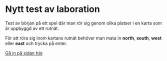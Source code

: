 # Nytt test av laboration 

Test av början på ett spel där man rör sig genom olika platser i en karta som är uppbyggd av ett rutnät. 

För att röra sig inom kartans rutnät behöver man mata in **north**, **south**, **west** eller **east** och trycka på enter. 

[Gå in på sidan här](https://lisamarieandersson.github.io/nytt-test-laboration/).